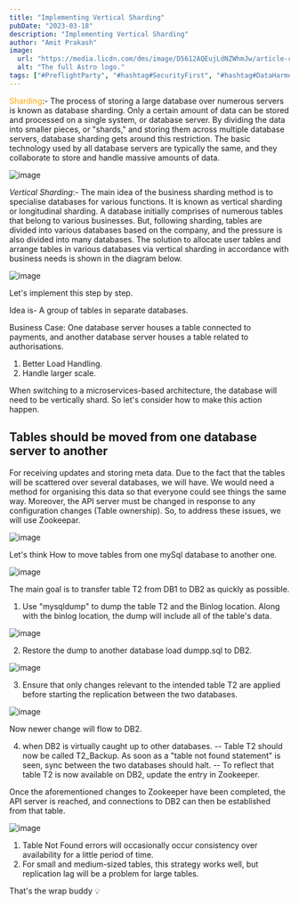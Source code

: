 ```yaml
---
title: "Implementing Vertical Sharding"
pubDate: "2023-03-18"
description: "Implementing Vertical Sharding"
author: "Amit Prakash"
image:
  url: "https://media.licdn.com/dms/image/D5612AQEujLdNZWhmJw/article-cover_image-shrink_720_1280/0/1679082229022?e=1713398400&v=beta&t=4cxZbBTVKm01T1gp1DwSvABY2ndpLxRptqd-KLocDDI"
  alt: "The full Astro logo."
tags: ["#PreflightParty", "#hashtag#SecurityFirst", "#hashtag#DataHarmony", "#hashtag#NoMoreWebWalls"]
---
```


<span style="color:orange">Sharding</span>:- The process of storing a large database over numerous servers is known as database sharding. Only a certain amount of data can be stored and processed on a single system, or database server. By dividing the data into smaller pieces, or "shards," and storing them across multiple database servers, database sharding gets around this restriction. The basic technology used by all database servers are typically the same, and they collaborate to store and handle massive amounts of data.

![image](https://media.licdn.com/dms/image/D5612AQHLM68YJz6Gig/article-inline_image-shrink_1500_2232/0/1679077974593?e=1713398400&v=beta&t=tfZaxaB17hkDjVH7m7b_Kfv30l4AUgy4E1nTw9R3bvk)

*Vertical Sharding*:- The main idea of the business sharding method is to specialise databases for various functions. It is known as vertical sharding or longitudinal sharding. A database initially comprises of numerous tables that belong to various businesses. But, following sharding, tables are divided into various databases based on the company, and the pressure is also divided into many databases. The solution to allocate user tables and arrange tables in various databases via vertical sharding in accordance with business needs is shown in the diagram below.

![image](https://media.licdn.com/dms/image/D5612AQHlN7NumvifTA/article-inline_image-shrink_1500_2232/0/1679082636233?e=1713398400&v=beta&t=vA3u8Q4rYY3dIP2JVVR2-KE3Sb5QkgIzfO8avRzABiw)

Let's implement this step by step.

Idea is- A group of tables in separate databases.

Business Case: One database server houses a table connected to payments, and another database server houses a table related to authorisations. 

1. Better Load Handling.
2. Handle larger scale.

When switching to a microservices-based architecture, the database will need to be vertically shard. So let's consider how to make this action happen.

## Tables should be moved from one database server to another

For receiving updates and storing meta data. Due to the fact that the tables will be scattered over several databases, we will have. We would need a method for organising this data so that everyone could see things the same way. Moreover, the API server must be changed in response to any configuration changes (Table ownership). So, to address these issues, we will use Zookeepar.

![image](https://media.licdn.com/dms/image/D5612AQEUt0ap2E4XUg/article-inline_image-shrink_1000_1488/0/1679080428616?e=1713398400&v=beta&t=TGr5ump3c7AANKwOEvavJUiUfFLxP21qia5qkypxuFE)

Let's think How to move tables from one mySql database to another one.

![image](https://media.licdn.com/dms/image/D5612AQGvjbSDgXLBnA/article-inline_image-shrink_1500_2232/0/1679080543905?e=1713398400&v=beta&t=1iESpR_wDLrmtHuoyLUlzBIA7uPpRLJsl_8IU4dP15o)

The main goal is to transfer table T2 from DB1 to DB2 as quickly as possible.

1. Use "mysqldump" to dump the table T2 and the Binlog location. Along with the binlog location, the dump will include all of the table's data.

![image](https://media.licdn.com/dms/image/D5612AQHDA2D_Invmtw/article-inline_image-shrink_1500_2232/0/1679080869089?e=1713398400&v=beta&t=35zIRmUxkF2w6mNe-W0RbGSZEHSflprtaZFcZuimKUY)

2.  Restore the dump to another database load dumpp.sql to DB2.

![image](https://media.licdn.com/dms/image/D5612AQFWABaWuTjCFA/article-inline_image-shrink_1500_2232/0/1679080950341?e=1713398400&v=beta&t=vDlTin1__buEXO7qLNO-BJjLTA-M9m_jA-mK4wUR2Mw)

3. Ensure that only changes relevant to the intended table T2 are applied before starting the replication between the two databases.

![image](https://media.licdn.com/dms/image/D5612AQH5I4U3meXfJQ/article-inline_image-shrink_1500_2232/0/1679081280682?e=1713398400&v=beta&t=flMBQZD1GrqLp5JrYqHOdBIAjjafHjwM0HUb86yAsgU)

Now newer change will flow to DB2.

4. when DB2 is virtually caught up to other databases.
 -- Table T2 should now be called T2_Backup. As soon as a "table not found statement" is seen, sync between the two databases should halt.
 -- To reflect that table T2 is now available on DB2, update the entry in Zookeeper.

 Once the aforementioned changes to Zookeeper have been completed, the API server is reached, and connections to DB2 can then be established from that table.

 ![image](https://media.licdn.com/dms/image/D5612AQHti-LvzwDOZg/article-inline_image-shrink_1000_1488/0/1679081952895?e=1713398400&v=beta&t=JdJkLWYQcmqJClWKhRKaRzEkvSdqFIIFBrEJ760F4d4)

1. Table Not Found errors will occasionally occur consistency over availability for a little period of time.
2. For small and medium-sized tables, this strategy works well, but replication lag will be a problem for large tables.

That's the wrap buddy 💡
